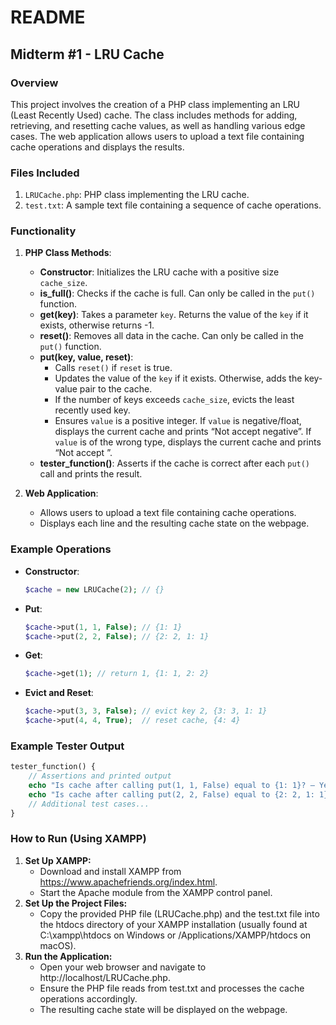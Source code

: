 # README

## Midterm #1 - LRU Cache

### Overview

This project involves the creation of a PHP class implementing an LRU (Least Recently Used) cache. The class includes methods for adding, retrieving, and resetting cache values, as well as handling various edge cases. The web application allows users to upload a text file containing cache operations and displays the results.

### Files Included

1. `LRUCache.php`: PHP class implementing the LRU cache.
2. `test.txt`: A sample text file containing a sequence of cache operations.

### Functionality

1. **PHP Class Methods**:
    - **Constructor**: Initializes the LRU cache with a positive size `cache_size`.
    - **is_full()**: Checks if the cache is full. Can only be called in the `put()` function.
    - **get(key)**: Takes a parameter `key`. Returns the value of the `key` if it exists, otherwise returns -1.
    - **reset()**: Removes all data in the cache. Can only be called in the `put()` function.
    - **put(key, value, reset)**:
        - Calls `reset()` if `reset` is true.
        - Updates the value of the `key` if it exists. Otherwise, adds the key-value pair to the cache.
        - If the number of keys exceeds `cache_size`, evicts the least recently used key.
        - Ensures `value` is a positive integer. If `value` is negative/float, displays the current cache and prints “Not accept negative”. If `value` is of the wrong type, displays the current cache and prints “Not accept <type>”.
    - **tester_function()**: Asserts if the cache is correct after each `put()` call and prints the result.

2. **Web Application**:
    - Allows users to upload a text file containing cache operations.
    - Displays each line and the resulting cache state on the webpage.

### Example Operations

- **Constructor**:
    ```php
    $cache = new LRUCache(2); // {}
    ```
- **Put**:
    ```php
    $cache->put(1, 1, False); // {1: 1}
    $cache->put(2, 2, False); // {2: 2, 1: 1}
    ```
- **Get**:
    ```php
    $cache->get(1); // return 1, {1: 1, 2: 2}
    ```
- **Evict and Reset**:
    ```php
    $cache->put(3, 3, False); // evict key 2, {3: 3, 1: 1}
    $cache->put(4, 4, True);  // reset cache, {4: 4}
    ```

### Example Tester Output

```php
tester_function() {
    // Assertions and printed output
    echo "Is cache after calling put(1, 1, False) equal to {1: 1}? — Yes, test passed\n";
    echo "Is cache after calling put(2, 2, False) equal to {2: 2, 1: 1}? — Yes, test passed\n";
    // Additional test cases...
}
```

### How to Run (Using XAMPP)
1. **Set Up XAMPP:**
   - Download and install XAMPP from https://www.apachefriends.org/index.html. 
   - Start the Apache module from the XAMPP control panel.
2. **Set Up the Project Files:**
   - Copy the provided PHP file (LRUCache.php) and the test.txt file into the htdocs directory of your XAMPP installation (usually found at C:\xampp\htdocs on Windows or /Applications/XAMPP/htdocs on macOS). 
3. **Run the Application:**
   - Open your web browser and navigate to http://localhost/LRUCache.php. 
   - Ensure the PHP file reads from test.txt and processes the cache operations accordingly. 
   - The resulting cache state will be displayed on the webpage.